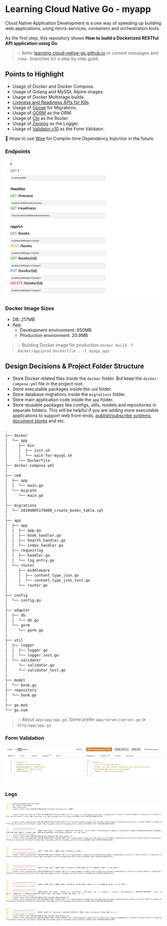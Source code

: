 # Learning Cloud Native Go - myapp
Cloud Native Application Development is a one way of speeding up building web applications, using micro-services, containers and orchestration tools.

As the first step, this repository shows **How to build a Dockerized RESTful API application using Go**. 

>💡 Refer [learning-cloud-native-go.github.io](https://learning-cloud-native-go.github.io) or commit messages and `step-` branches for a step by step guild.

## Points to Highlight
- Usage of Docker and Docker Compose.
- Usage of Golang and MySQL Alpine images.
- Usage of Docker Multistage builds.
- [Liveness and Readiness APIs for K8s](https://kubernetes.io/docs/tasks/configure-pod-container/configure-liveness-readiness-probes/).
- Usage of [Goose](https://github.com/pressly/goose) for Migrations.
- Usage of [GORM](https://gorm.io/) as the ORM.
- Usage of [Chi](https://github.com/go-chi/chi) as the Router.
- Usage of [Zerolog](https://github.com/rs/zerolog) as the Logger.
- Usage of [Validator.v10](https://github.com/go-playground/validator) as the Form Validator.

💭 Hope to use [Wire](https://github.com/google/wire) for Compile-time Dependency Injection in the future.

### Endpoints
![endpoints](doc/assets/endpoints.png)

### Docker Image Sizes
- DB: 217MB
- App
    - Development environment: 650MB
    - Production environment: 20.9MB

> 💡 Building Docker image for production
> `docker build -f docker/app/prod.Dockerfile . -t myapp_app`

## Design Decisions & Project Folder Structure
- Store Docker related files inside the `docker` folder. But keep the `docker-compose.yml` file in the project root.
- Store executable packages inside the `cmd` folder.
- Store database migrations inside the `migrations` folder.
- Store main application code inside the `app` folder.
- Store reusable packages like configs, utils, models and repositories in separate folders. This will be helpful if you are adding more executable applications to support web front-ends, [publish/subscribe systems](https://en.wikipedia.org/wiki/Publish%E2%80%93subscribe_pattern), [document stores](https://en.wikipedia.org/wiki/Document-oriented_database) and etc.

```
.
├── docker
│  └── app
│     ├── bin
│     │  ├── init.sh
│     │  └── wait-for-mysql.sh
│     └── Dockerfile
├── docker-compose.yml
│
├── cmd
│  ├── app
│  │  └── main.go
│  └── migrate
│     └── main.go
│
├── migrations
│  └── 20190805170000_create_books_table.sql
│
├── app
│  ├── app
│  │  ├── app.go
│  │  ├── book_handler.go
│  │  ├── health_handler.go
│  │  └── index_handler.go
│  ├── requestlog
│  │  ├── handler.go
│  │  └── log_entry.go
│  └── router
│     ├── middleware
│     │  ├── content_type_json.go
│     │  └── content_type_json_test.go
│     └── router.go
│
├── config
│  └── config.go
│
├── adapter
│  ├── db
│  │  └── db.go
│  └── gorm
│     └── gorm.go
│
├── util
│  ├── logger
│  │  ├── logger.go
│  │  └── logger_test.go
│  └── validator
│     └── validator.go
│     └── validator_test.go
│
├── model
│  └── book.go
├── repository
│  └── book.go
│
├── go.mod
└── go.sum
```

>💡 About `app/app/app.go`; Some prefer `app/server/server.go` or `http/app/app.go`

### Form Validation
![Form validation](doc/assets/form_validation.png)

### Logs
![Logs in app init](doc/assets/logs_app_init.png)
![Logs in crud](doc/assets/logs_crud.png)
